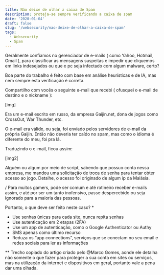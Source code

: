 ```yaml
---
title: Não deixe de olhar a caixa de Spam
description: proteja-se sempre verificando a caixa de spam
date: '2020-01-04'
draft: false
slug: '/websecurity/nao-deixe-de-olhar-a-caixa-de-spam'
tags:
  - Websecurity
  - Spam
---
```


Geralmente confiamos no gerenciador de e-mails ( como Yahoo, Hotmail, Gmail ), para classificar as mensagens suspeitas e impedir que cliquemos em links indesejados ou que o pc seja infectado com algum malware, certo?

Boa parte do trabalho é feito com base em análise heurísticas e de IA, mas nem sempre esta verificação é correta.

Compartilho com vocês o seguinte e-mail que recebi ( ofusquei o e-mail de destino e o nickname ):

[img]

Era um e-mail escrito em russo, da empresa Gaijin.net, dona de jogos como CrossOut, War Thunder, etc.

O e-mail era válido, ou seja, foi enviado pelos servidores de e-mail da própria Gaijin. Então não deveria ter caído no spam, mas como o idioma é diferente do meu, foi pra lá.

Traduzindo o e-mail, ficou assim:

[img2]

Alguém ou algum por meio de script, sabendo que possuo conta nessa empresa, me mandou uma solicitação de troca de senha para tentar obter acesso ao jogo. Detalhe, o acesso foi originado de algum ip da Malásia.

/  Para muitos gamers, pode ser comum e até rotineiro receber e-mails assim, e até por ser um tanto inofensivo, passe despercebido ou seja ignorado para a maioria das pessoas.

Portanto, o que deve ser feito neste caso? *
* Use senhas únicas para cada site, nunca repita senhas
* Use autenticação em 2 etapas (2FA)
* Use um app de autenticação, como o Google Authenticator ou Authy
* SMS apenas como último recurso
* Reduza os “app connections”, serviços que se conectam no seu email e redes sociais para ler as informações

** Trecho copiado do artigo criado pelo @Marco Gomes, aonde ele detalha não somente o que fazer para proteger a sua conta em sites ou serviços, mas na utilização da internet e dispositivos em geral, portanto vale a pena dar uma olhada.

